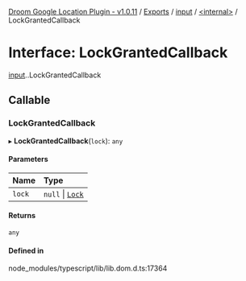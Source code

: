 [Droom Google Location Plugin - v1.0.11](../README.md) / [Exports](../modules.md) / [input](../modules/input.md) / [<internal\>](../modules/input._internal_.md) / LockGrantedCallback

# Interface: LockGrantedCallback

[input](../modules/input.md).[<internal>](../modules/input._internal_.md).LockGrantedCallback

## Callable

### LockGrantedCallback

▸ **LockGrantedCallback**(`lock`): `any`

#### Parameters

| Name | Type |
| :------ | :------ |
| `lock` | ``null`` \| [`Lock`](../modules/input._internal_.md#lock) |

#### Returns

`any`

#### Defined in

node_modules/typescript/lib/lib.dom.d.ts:17364
